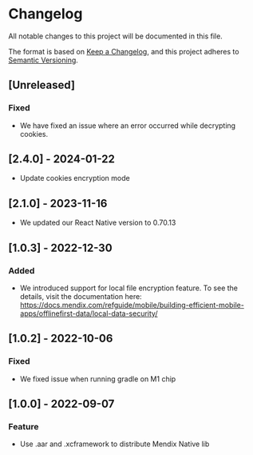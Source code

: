# Changelog
All notable changes to this project will be documented in this file.

The format is based on [Keep a Changelog](https://keepachangelog.com/en/1.0.0/),
and this project adheres to [Semantic Versioning](https://semver.org/spec/v2.0.0.html).

## [Unreleased]

### Fixed

- We have fixed an issue where an error occurred while decrypting cookies. 

## [2.4.0] - 2024-01-22

- Update cookies encryption mode

## [2.1.0] - 2023-11-16

- We updated our React Native version to 0.70.13

## [1.0.3] - 2022-12-30

### Added
- We introduced support for local file encryption feature. To see the details, visit the documentation here: https://docs.mendix.com/refguide/mobile/building-efficient-mobile-apps/offlinefirst-data/local-data-security/

## [1.0.2] - 2022-10-06

### Fixed
- We fixed issue when running gradle on M1 chip

## [1.0.0] - 2022-09-07

### Feature
- Use .aar and .xcframework to distribute Mendix Native lib
